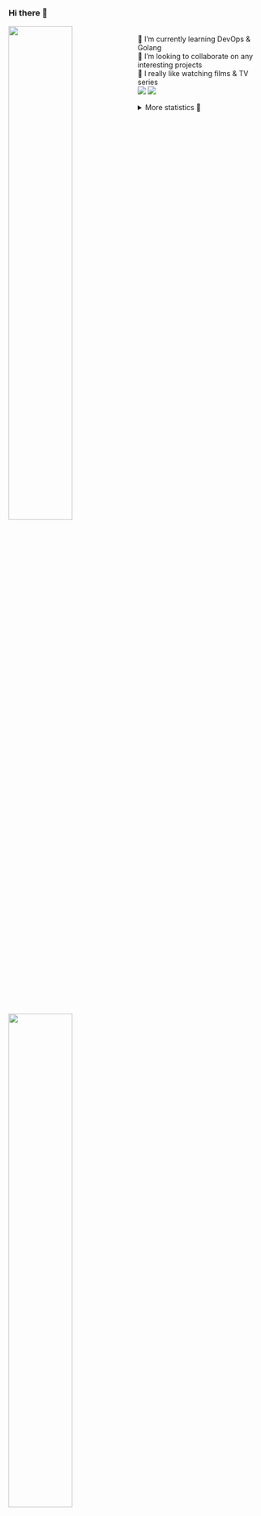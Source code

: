 ### Hi there 👋


[<img align="left" width="50%" src="https://github-readme-stats.vercel.app/api?username=rufusnufus&hide=issues&show_icons=true&count_private=true&theme=transparent&title_color=FF6F40&text_color=FBF9F8&icon_color=F48242&hide_border=true&hide_title=true#gh-dark-mode-only">](https://metrics.lecoq.io/rufusnufus#gh-dark-mode-only)
[<img align="left" width="50%" src="https://github-readme-stats.vercel.app/api?username=rufusnufus&hide=issues&show_icons=true&count_private=true&theme=transparent&title_color=FF6533&text_color=4D4644&icon_color=FF8038&hide_border=true&hide_title=true#gh-light-mode-only">](https://metrics.lecoq.io/rufusnufus#gh-light-mode-only)

<p>
  <br>
  🌱 I’m currently learning DevOps & Golang</br>
  👯 I’m looking to collaborate on any interesting projects</br>
  🎥 I really like watching films & TV series</br>
  <a href="https://linkedin.com/in/rufusnufus"><img src="https://img.shields.io/badge/linkedin-0077B5.svg?style=for-the-badge&logo=linkedin&logoColor=white"/></a>
  <a href="https://t.me/rufusnufus"><img src="https://img.shields.io/badge/-telegram-black?style=for-the-badge&color=blue&logo=telegram"/></a>
</p>

<p text-align="left">
<details>
  <summary>More statistics 👀</summary><br/>

<!--START_SECTION:waka-->
![Code Time](http://img.shields.io/badge/Code%20Time-592%20hrs%2046%20mins-blue)

![Profile Views](http://img.shields.io/badge/Profile%20Views-6-blue)

**I'm an Early 🐤** 

```text
🌞 Morning                9359 commits        ██████░░░░░░░░░░░░░░░░░░░   22.43 % 
🌆 Daytime                24232 commits       ███████████████░░░░░░░░░░   58.08 % 
🌃 Evening                7315 commits        ████░░░░░░░░░░░░░░░░░░░░░   17.53 % 
🌙 Night                  814 commits         ░░░░░░░░░░░░░░░░░░░░░░░░░   01.95 % 
```
📅 **I'm Most Productive on Wednesday** 

```text
Monday                   8519 commits        █████░░░░░░░░░░░░░░░░░░░░   20.42 % 
Tuesday                  7997 commits        █████░░░░░░░░░░░░░░░░░░░░   19.17 % 
Wednesday                8525 commits        █████░░░░░░░░░░░░░░░░░░░░   20.43 % 
Thursday                 8320 commits        █████░░░░░░░░░░░░░░░░░░░░   19.94 % 
Friday                   7113 commits        ████░░░░░░░░░░░░░░░░░░░░░   17.05 % 
Saturday                 804 commits         ░░░░░░░░░░░░░░░░░░░░░░░░░   01.93 % 
Sunday                   442 commits         ░░░░░░░░░░░░░░░░░░░░░░░░░   01.06 % 
```


📊 **This Week I Spent My Time On** 

```text
💬 Programming Languages: 
HCL                      2 hrs 18 mins       ██████████░░░░░░░░░░░░░░░   40.02 % 
YAML                     1 hr 30 mins        ███████░░░░░░░░░░░░░░░░░░   26.24 % 
Terraform                56 mins             ████░░░░░░░░░░░░░░░░░░░░░   16.29 % 
Other                    46 mins             ███░░░░░░░░░░░░░░░░░░░░░░   13.51 % 
Smarty                   7 mins              █░░░░░░░░░░░░░░░░░░░░░░░░   02.30 % 

🔥 Editors: 
VS Code                  4 hrs 59 mins       ██████████████████████░░░   86.51 % 
iTerm2                   46 mins             ███░░░░░░░░░░░░░░░░░░░░░░   13.49 % 
```

**I Mostly Code in Go** 

```text
Go                       32 repos            █████░░░░░░░░░░░░░░░░░░░░   21.33 % 
Python                   14 repos            ██░░░░░░░░░░░░░░░░░░░░░░░   09.33 % 
Smarty                   11 repos            ██░░░░░░░░░░░░░░░░░░░░░░░   07.33 % 
HCL                      7 repos             █░░░░░░░░░░░░░░░░░░░░░░░░   04.67 % 
Kotlin                   5 repos             █░░░░░░░░░░░░░░░░░░░░░░░░   03.33 % 
```




 Last Updated on 05/01/2024 01:06:06 UTC
<!--END_SECTION:waka-->

</details>
</p>
